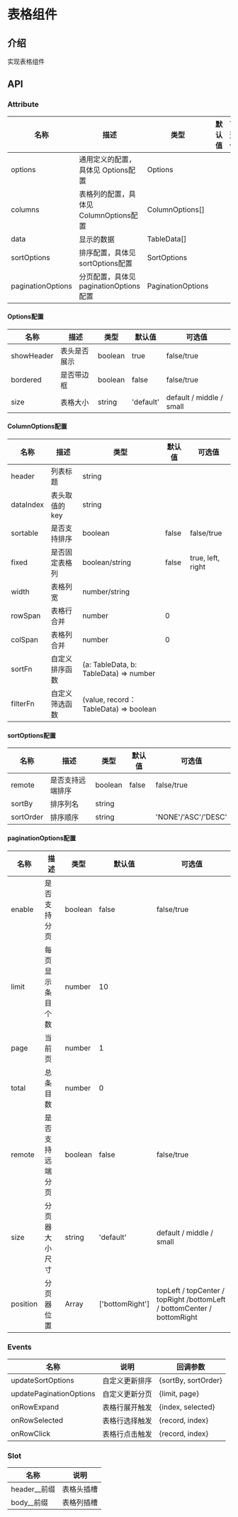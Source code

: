 # 表格组件

## 介绍

实现表格组件

## API

### Attribute

| 名称 | 描述 |类型|默认值|可选值|
|----- | ------|------|------|------|
|options | 通用定义的配置，具体见 Options配置 | Options |||
|columns | 表格列的配置，具体见 ColumnOptions配置 | ColumnOptions[] |||
|data | 显示的数据 | TableData[] |||
|sortOptions | 排序配置，具体见 sortOptions配置 | SortOptions |||
|paginationOptions | 分页配置，具体见 paginationOptions配置 | PaginationOptions |||

#### Options配置

| 名称 | 描述 |类型|默认值|可选值|
|----- | ------|------|------|------|
|showHeader | 表头是否展示 | boolean |true|false/true|
|bordered | 是否带边框 | boolean |false|false/true|
|size | 表格大小 | string |'default'|default / middle / small|

#### ColumnOptions配置

| 名称        | 描述       | 类型             |默认值|可选值|
|-----------|----------|----------------|------|------|
| header    | 列表标题     | string         |||
| dataIndex | 表头取值的key | string         |||
| sortable  | 是否支持排序   | boolean        |false|false/true|
| fixed     | 是否固定表格列  | boolean/string |false|true, left, right|
| width     | 表格列宽     | number/string  |||
| rowSpan   | 表格行合并    | number         |0||
| colSpan   | 表格列合并    | number         |0||
| sortFn    | 自定义排序函数  | (a: TableData, b: TableData) => number |||
| filterFn  | 自定义筛选函数  | (value, record：TableData) => boolean |||

#### sortOptions配置

| 名称 | 描述 |类型|默认值|可选值|
|----- | ------|------|------|------|
|remote | 是否支持远端排序 | boolean |false|false/true|
|sortBy | 排序列名 | string |||
|sortOrder | 排序顺序 | string ||'NONE'/'ASC'/'DESC'|

#### paginationOptions配置

| 名称 | 描述 |类型|默认值|可选值|
|----- | ------|------|------|------|
|enable | 是否支持分页 | boolean |false|false/true|
|limit | 每页显示条目个数 | number |10||
|page | 当前页 | number |1||
|total | 总条目数 | number |0||
|remote | 是否支持远端分页 | boolean |false|false/true|
|size | 分页器大小尺寸 | string |'default'|default / middle / small|
|position | 分页器位置 | Array |['bottomRight']|topLeft / topCenter / topRight /bottomLeft / bottomCenter / bottomRight|

### Events

| 名称 | 说明 | 回调参数 |
|----- | ------|------|
|updateSortOptions | 自定义更新排序 |{sortBy,  sortOrder}|
|updatePaginationOptions | 自定义更新分页 |{limit, page}|
|onRowExpand | 表格行展开触发 |{index, selected}|
|onRowSelected | 表格行选择触发 |{record, index}|
|onRowClick | 表格行点击触发 |{record, index}|

### Slot

| 名称 | 说明 | 
|----- | ------|
|header__前缀 | 表格头插槽 |
|body__前缀 | 表格列插槽 |
